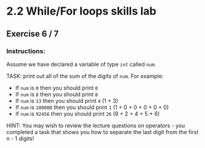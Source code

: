 # 2.2 While/For loops skills lab
## Exercise 6 / 7
### Instructions:
Assume we have declared a variable of type `int` called `num`.

TASK: print out all of the sum of the digits of `num`. For example:

- If `num` is `0` then you should print `0`
- If `num` is `8` then you should print `8`
- If `num` is `13` then you should print `4` (1 + 3)
- If `num` is `100000` then you should print `1` (1 + 0 + 0 + 0 + 0 + 0)
- If `num` is `92456` then you should print `26` (9 + 2 + 4 + 5 + 6)

HINT: You may wish to review the lecture questions on operators - you completed a task that shows you how to separate the last digit from the first n - 1 digits!